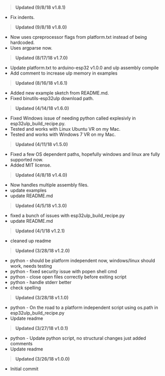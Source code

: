><b>Updated (9/8/18 v1.8.1)</b><br>
* Fix indents.<br>

><b>Updated (9/8/18 v1.8.0)</b><br>
* Now uses cpreprocessor flags from platform.txt instead of being hardcoded.<br>
* Uses argparse now.<br>

><b>Updated (8/17/18 v1.7.0)</b><br>
* Update platform.txt to arduino-esp32 v1.0.0 and ulp assembly compile<br>
* Add comment to increase ulp memory in examples<br>

><b>Updated (8/16/18 v1.6.1)</b><br>
* Added new example sketch from README.md.<br>
* Fixed binutils-esp32ulp download path.<br>

><b>Updated (4/14/18 v1.6.0)</b><br>
* Fixed Windows issue of needing python called explesivly in esp32ulp_build_recipe.py.<br>
* Tested and works with Linux Ubuntu VR on my Mac.<br>
* Tested and works with Windows 7 VR on my Mac.<br>


><b>Updated (4/11/18 v1.5.0)</b><br>
* Fixed a few OS dependent paths, hopefully windows and linux are fully supported now.<br>
* Added MIT license.<br>

><b>Updated (4/8/18 v1.4.0)</b><br>
* Now handles multiple assembly files.<br>
* update examples<br>
* update README.md<br>

><b>Updated (4/5/18 v1.3.0)</b><br>
* fixed a bunch of issues with esp32ulp_build_recipe.py<br>
* update README.md<br>

><b>Updated (4/1/18 v1.2.1)</b><br>
* cleaned up readme<br>

><b>Updated (3/28/18 v1.2.0)</b><br>
* python - should be platform independent now, windows/linux should work, needs testing<br>
* python - fixed security issue with popen shell cmd<br>
* python - close open files correctly before exiting script<br>
* python - handle stderr better<br>
* check spelling<br>

><b>Updated (3/28/18 v1.1.0)</b><br>
* python - On the road to a platform independent script using os.path in esp32ulp_build_recipe.py<br>
* Update readme<br>

><b>Updated (3/27/18 v1.0.1)</b><br>
* python - Update python script, no structural changes just added comments<br>
* Update readme<br>

><b>Updated (3/26/18 v1.0.0)</b><br>
* Initial commit<br>
